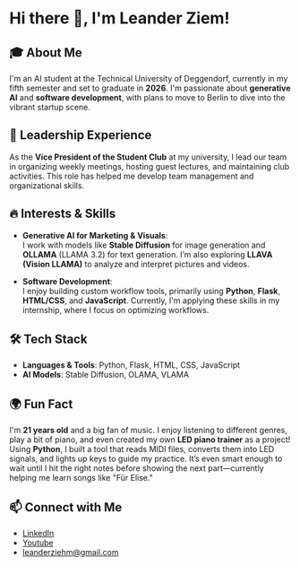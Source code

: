 # Hi there 👋, I'm Leander Ziem!

## 🎓 About Me
I'm an AI student at the Technical University of Deggendorf, currently in my fifth semester and set to graduate in **2026**. I'm passionate about **generative AI** and **software development**, with plans to move to Berlin to dive into the vibrant startup scene.

## 💼 Leadership Experience
As the **Vice President of the Student Club** at my university, I lead our team in organizing weekly meetings, hosting guest lectures, and maintaining club activities. This role has helped me develop team management and organizational skills.

## 🔥 Interests & Skills
- **Generative AI for Marketing & Visuals**:  
  I work with models like **Stable Diffusion** for image generation and **OLLAMA** (LLAMA 3.2) for text generation. I’m also exploring **LLAVA (Vision LLAMA)** to analyze and interpret pictures and videos.

- **Software Development**:  
  I enjoy building custom workflow tools, primarily using **Python**, **Flask**, **HTML/CSS**, and **JavaScript**. Currently, I'm applying these skills in my internship, where I focus on optimizing workflows.

## 🛠️ Tech Stack
- **Languages & Tools**: Python, Flask, HTML, CSS, JavaScript
- **AI Models**: Stable Diffusion, OLAMA, VLAMA

## 🌍 Fun Fact
I'm **21 years old** and a big fan of music. I enjoy listening to different genres, play a bit of piano, and even created my own **LED piano trainer** as a project! Using **Python**, I built a tool that reads MIDI files, converts them into LED signals, and lights up keys to guide my practice. It’s even smart enough to wait until I hit the right notes before showing the next part—currently helping me learn songs like "Für Elise."


## 📫 Connect with Me
- [LinkedIn](https://www.linkedin.com/in/leanderziehm333/)
- [Youtube](https://www.youtube.com/@LeandersLife)
- leanderziehm@gmail.com


